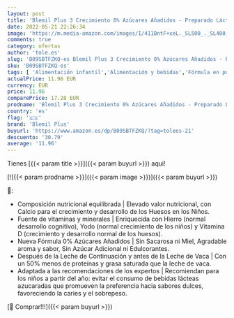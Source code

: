 ```yaml
---
layout: post
title: 'Blemil Plus 3 Crecimiento 0% Azúcares Añadidos - Preparado Lácteo en polvo  Desde los 12 Meses  800g'
date: 2022-05-21 22:26:34
image: 'https://m.media-amazon.com/images/I/411BntF+xeL._SL500_._SL400_.jpg'
comments: true
category: ofertas
author: 'tole.es'
slug: 'B09SBTFZKQ-es Blemil Plus 3 Crecimiento 0% Azúcares Añadidos - Preparado...'
sku: 'B09SBTFZKQ-es'
tags: [ 'Alimentación infantil','Alimentación y bebidas','Fórmula en polvo para bebés','Fórmula para bebés y niños pequeños','blemil','blemil plus','🇪🇸', ]
actualPrice: 11.96 EUR
currency: EUR
price: 11.96
comparePrice: 17.28 EUR
prodname: 'Blemil Plus 3 Crecimiento 0% Azúcares Añadidos - Preparado Lácteo en polvo  Desde los 12 Meses  800g'
country: 'es'
flag: '🇪🇸'
brand: 'Blemil Plus'
buyurl: 'https://www.amazon.es/dp/B09SBTFZKQ/?tag=tolees-21'
descuento: '30.79'
average: '11.96'
---
```


Tienes [{{< param title >}}]({{< param buyurl >}}) aqui!

[![{{< param prodname >}}]({{< param image >}})]({{< param buyurl >}})

🔎:

- Composición nutricional equilibrada | Elevado valor nutricional, con Calcio para el crecimiento y desarrollo de los Huesos en los Niños.
- Fuente de vitaminas y minerales | Enriquecida con Hierro (normal desarrollo cognitivo), Yodo (normal crecimiento de los niños) y Vitamina D (crecimiento y desarrollo normal de los huesos).
- Nueva Fórmula 0% Azúcares Añadidos | Sin Sacarosa ni Miel, Agradable aroma y sabor, Sin Azúcar Adicional ni Edulcorantes.
- Después de la Leche de Continuación y antes de la Leche de Vaca | Con un 50% menos de proteínas y grasa saturada que la leche de vaca.
- Adaptada a las recomendaciones de los expertos | Recomiendan para los niños a partir del año: evitar el consumo de bebidas lácteas azucaradas que promueven la preferencia hacia sabores dulces, favoreciendo la caries y el sobrepeso.

[🛒 Comprar!!!]({{< param buyurl >}})
